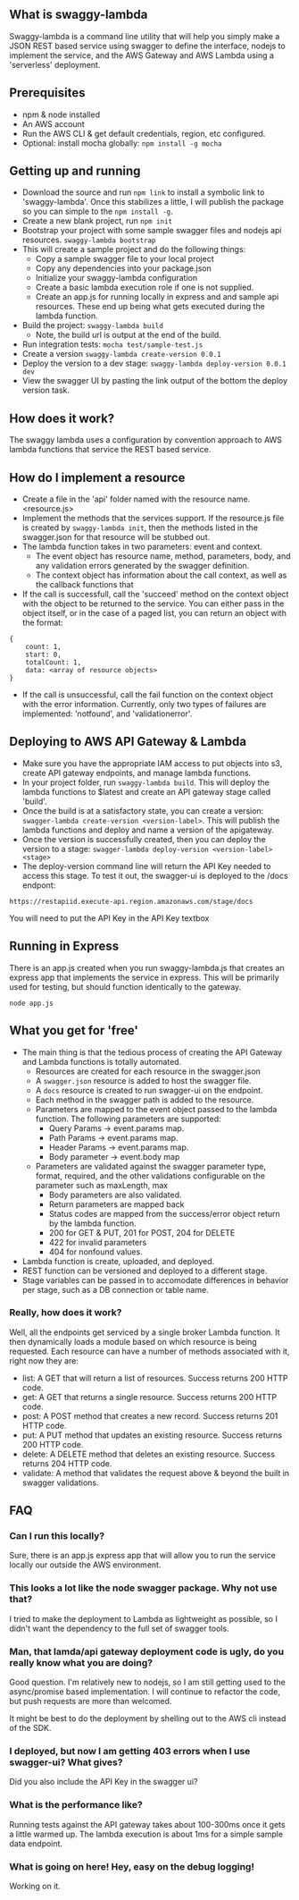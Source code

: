 ## What is swaggy-lambda
Swaggy-lambda is a command line utility that will help you simply make a JSON REST based service using swagger to define the interface, nodejs to implement the service, and the AWS Gateway and AWS Lambda using a 'serverless' deployment.

## Prerequisites
* npm & node installed
* An AWS account
* Run the AWS CLI & get default credentials, region, etc configured.
* Optional: install mocha globally: `npm install -g mocha`

## Getting up and running
* Download the source and run `npm link` to install a symbolic link to 'swaggy-lambda'. Once this stabilizes a little, I will publish the package so you can simple to the `npm install -g`.
* Create a new blank project, run `npm init`
* Bootstrap your project with some sample swagger files and nodejs api resources. `swaggy-lambda bootstrap`
* This will create a sample project and do the following things:
  * Copy a sample swagger file to your local project
  * Copy any dependencies into your package.json
  * Initialize your swaggy-lambda configuration
  * Create a basic lambda execution role if one is not supplied.
  * Create an app.js for running locally in express and and sample api resources. These end up being what gets executed during the lambda function.
* Build the project: `swaggy-lambda build`
  * Note, the build url is output at the end of the build.
* Run integration tests: `mocha test/sample-test.js`
* Create a version `swaggy-lambda create-version 0.0.1`
* Deploy the version to a dev stage: `swaggy-lambda deploy-version 0.0.1 dev`
* View the swagger UI by pasting the link output of the bottom the deploy version task.

## How does it work?
The swaggy lambda uses a configuration by convention approach to AWS lambda functions that service the REST based service.

## How do I implement a resource
* Create a file in the 'api' folder named with the resource name. <resource.js>
* Implement the methods that the services support. If the resource.js file is created by `swaggy-lambda init`, then the methods listed in the swagger.json for that resource will be stubbed out.
* The lambda function takes in two parameters: event and context. 
  * The event object has resource name, method, parameters, body, and any validation errors generated by the swagger definition.
  * The context object has information about the call context, as well as the callback functions that
* If the call is successfull, call the 'succeed' method on the context object with the object to be returned to the service. You can either pass in the object itself, or in the case of a paged list, you can return an object with the format: 
```
{
	count: 1,
    start: 0,
    totalCount: 1,
    data: <array of resource objects>
}
```
* If the call is unsuccessful, call the fail function on the context object with the error information. Currently, only two types of failures are implemented: 'notfound', and 'validationerror'.

## Deploying to AWS API Gateway & Lambda
* Make sure you have the appropriate IAM access to put objects into s3, create API gateway endpoints, and manage lambda functions.
* In your project folder, run `swaggy-lambda build`. This will deploy the lambda functions to $latest and create an API gateway stage called 'build'.
* Once the build is at a satisfactory state, you can create a version: `swagger-lambda create-version <version-label>`. This will publish the lambda functions and deploy and name a version of the apigateway.
* Once the version is successfully created, then you can deploy the version to a stage: `swagger-lambda deploy-version <version-label> <stage>`
* The deploy-version command line will return the API Key needed to access this stage. To test it out, the swagger-ui is deployed to the /docs endpont: 
```
https://restapiid.execute-api.region.amazonaws.com/stage/docs
```
You will need to put the API Key in the API Key textbox 


## Running in Express
There is an app.js created when you run swaggy-lambda.js that creates an express app that implements the service in express. This will be primarily used for testing, but should function identically to the gateway.
```
node app.js
```

## What you get for 'free'
* The main thing is that the tedious process of creating the API Gateway and Lambda functions is totally automated.
  * Resources are created for each resource in the swagger.json
  * A `swagger.json` resource is added to host the swagger file.
  * A `docs` resource is created to run swagger-ui on the endpoint.
  * Each method in the swagger path is added to the resource.
  * Parameters are mapped to the event object passed to the lambda function. The following parameters are supported:
    * Query Params -> event.params map.
    * Path Params -> event.params map.
    * Header Params -> event.params map.
    * Body parameter -> event.body map
  * Parameters are validated against the swagger parameter type, format, required, and the other validations configurable on the parameter such as maxLength, max
    * Body parameters are also validated.
    * Return parameters are mapped back
    * Status codes are mapped from the success/error object return by the lambda function.
    * 200 for GET & PUT, 201 for POST, 204 for DELETE
    * 422 for invalid parameters
    * 404 for nonfound values.
* Lambda function is create, uploaded, and deployed.
* REST function can be versioned and deployed to a different stage.
* Stage variables can be passed in to accomodate differences in behavior per stage, such as a DB connection or table name.



### Really, how does it work?
Well, all the endpoints get serviced by a single broker Lambda function. It then dynamically loads a module based on which resource is being requested. Each resource can have a number of methods associated with it, right now they are:
* list: A GET that will return a list of resources. Success returns 200 HTTP code.
* get: A GET that returns a single resource. Success returns 200 HTTP code.
* post: A POST method that creates a new record. Success returns 201 HTTP code.
* put: A PUT method that updates an existing resource. Success returns 200 HTTP code.
* delete: A DELETE method that deletes an existing resource. Success returns 204 HTTP code.
* validate: A method that validates the request above & beyond the built in swagger validations.



## FAQ
### Can I run this locally?
Sure, there is an app.js express app that will allow you to run the service locally our outside the AWS environment.

### This looks a lot like the node swagger package. Why not use that?
I tried to make the deployment to Lambda as lightweight as possible, so I didn't want the dependency to the full set of swagger tools.

### Man, that lamda/api gateway deployment code is ugly, do you really know what you are doing?
Good question. I'm relatively new to nodejs, so I am still getting used to the async/promise based implementation. I will continue to refactor the code, but push requests are more than welcomed.

It might be best to do the deployment by shelling out to the AWS cli instead of the SDK.

### I deployed, but now I am getting 403 errors when I use swagger-ui? What gives?
Did you also include the API Key in the swagger ui?

### What is the performance like?
Running tests against the API gateway takes about 100-300ms once it gets a little warmed up. The lambda execution is about 1ms for a simple sample data endpoint.

### What is going on here! Hey, easy on the debug logging!
Working on it.
